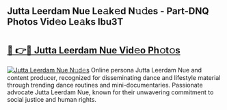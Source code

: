 ## Jutta Leerdam Nue Le𝚊k𝚎d N𝚞𝚍es - Part-DNQ Photos Vid𝚎o Le𝚊ks lbu3T

# <h2><a href="http://fb1nw6.evod.top/?m=Jutta+Leerdam+Nue">🔗 👉🔴 Jutta Leerdam Nue Vid𝚎o Ph𝚘t𝚘s</a></h2>

[![Jutta Leerdam Nue N𝚞d𝚎s](https://i.imgur.com/8V9OHl7.gif)](http://fb1nw6.evod.top/?m=Jutta+Leerdam+Nue)
Online persona Jutta Leerdam Nue and content producer, recognized for disseminating dance and lifestyle material through trending dance routines and mini-documentaries. Passionate advocate Jutta Leerdam Nue, known for their unwavering commitment to social justice and human rights. 

